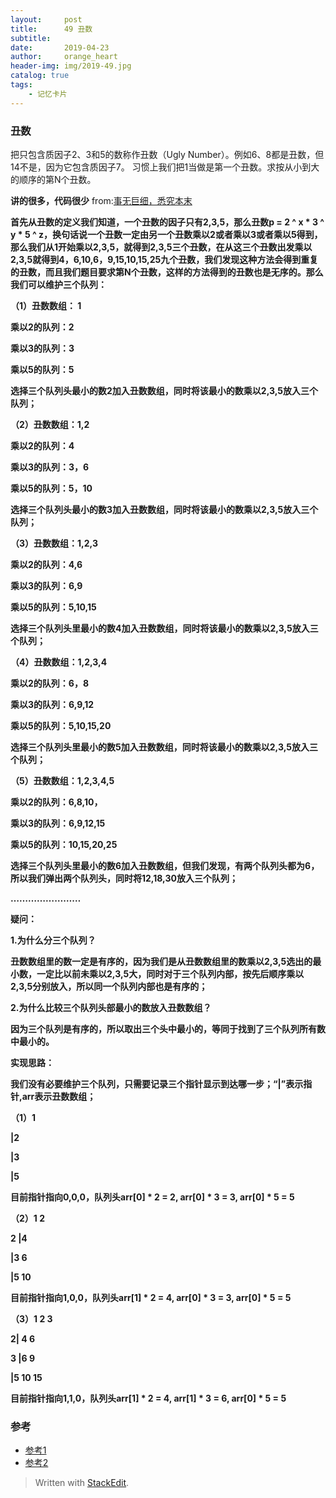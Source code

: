 ```yaml
---
layout:     post
title:      49 丑数
subtitle: 
date:       2019-04-23
author:     orange_heart
header-img: img/2019-49.jpg
catalog: true
tags:
    - 记忆卡片
---
```


###   丑数

把只包含质因子2、3和5的数称作丑数（Ugly Number）。例如6、8都是丑数，但14不是，因为它包含质因子7。 习惯上我们把1当做是第一个丑数。求按从小到大的顺序的第N个丑数。



**讲的很多，代码很少**
from:[事无巨细，悉究本末](https://www.nowcoder.com/profile/7390960)

**首先从丑数的定义我们知道，一个丑数的因子只有2,3,5，那么丑数p = 2 ^ x * 3 ^ y * 5 ^ z，换句话说一个丑数一定由另一个丑数乘以2或者乘以3或者乘以5得到，那么我们从1开始乘以2,3,5，就得到2,3,5三个丑数，在从这三个丑数出发乘以2,3,5就得到4，6,10,6，9,15,10,15,25九个丑数，我们发现这种方法会得到重复的丑数，而且我们题目要求第N个丑数，这样的方法得到的丑数也是无序的。那么我们可以维护三个队列：**

**（1）丑数数组： 1**

**乘以2的队列：2**

**乘以3的队列：3**

**乘以5的队列：5**

**选择三个队列头最小的数2加入丑数数组，同时将该最小的数乘以****2,3,5****放入三个队列；**

**（2）丑数数组：1,2**

**乘以2的队列：4**

**乘以3的队列：3，6**

**乘以5的队列：5，10**

**选择三个队列头最小的数3加入丑数数组，同时将该最小的数乘以****2,3,5****放入三个队列；**

**（3）丑数数组：1,2,3**

**乘以2的队列：4,6**

**乘以3的队列：6,9**

**乘以5的队列：5,10,15**

**选择三个队列头里最小的数4加入丑数数组，同时将该最小的数乘以****2,3,5****放入三个队列；**

**（4）丑数数组：1,2,3,4**

**乘以2的队列：6，8**

**乘以3的队列：6,9,12**

**乘以5的队列：5,10,15,20**

**选择三个队列头里最小的数5加入丑数数组，同时将该最小的数乘以****2,3,5****放入三个队列；**

**（5）丑数数组：1,2,3,4,5**

**乘以2的队列：6,8,10，**

**乘以3的队列：6,9,12,15**

**乘以5的队列：10,15,20,25**

**选择三个队列头里最小的数6加入丑数数组，但我们发现，有两个队列头都为6，所以我们弹出两个队列头，同时将12,18,30放入三个队列；**

**……………………**

**疑问：**

**1.为什么分三个队列？**

**丑数数组里的数一定是有序的，因为我们是从丑数数组里的数乘以2,3,5选出的最小数，一定比以前未乘以2,3,5大，同时对于三个队列内部，按先后顺序乘以2,3,5分别放入，所以同一个队列内部也是有序的；**

**2.为什么比较三个队列头部最小的数放入丑数数组？**

**因为三个队列是有序的，所以取出三个头中最小的，等同于找到了三个队列所有数中最小的。**

**实现思路：**

**我们没有必要维护三个队列，只需要记录三个指针显示到达哪一步；“|”表示指针,arr表示丑数数组；**

**（1）1**

**|2**

**|3**

**|5**

**目前指针指向0,0,0，队列头arr[0] * 2 = 2, arr[0] * 3 = 3, arr[0] * 5 = 5**

**（2）1 2**

**2 |4**

**|3 6**

**|5 10**

**目前指针指向1,0,0，队列头arr[1] * 2 = 4, arr[0] * 3 = 3, arr[0] * 5 = 5**

**（3）1 2 3**

**2| 4 6**

**3 |6 9**

**|5 10 15**

**目前指针指向1,1,0，队列头arr[1] * 2 = 4, arr[1] * 3 = 6, arr[0] * 5 = 5**


### 参考

- [参考1](https://github.com/zhedahht/CodingInterviewChinese2)
- [参考2](https://github.com/gatieme/CodingInterviews)



> Written with [StackEdit](https://stackedit.io/).

<head>
    <script src="https://cdn.mathjax.org/mathjax/latest/MathJax.js?config=TeX-AMS-MML_HTMLorMML" type="text/javascript"></script>
    <script type="text/x-mathjax-config">
        MathJax.Hub.Config({
            tex2jax: {
            skipTags: ['script', 'noscript', 'style', 'textarea', 'pre'],
            inlineMath: [['$','$']]
            }
        });
    </script>
</head>
<!--stackedit_data:
eyJoaXN0b3J5IjpbLTcyNTUyMDg1NCwtMTM0NDYxOTIzMl19
-->